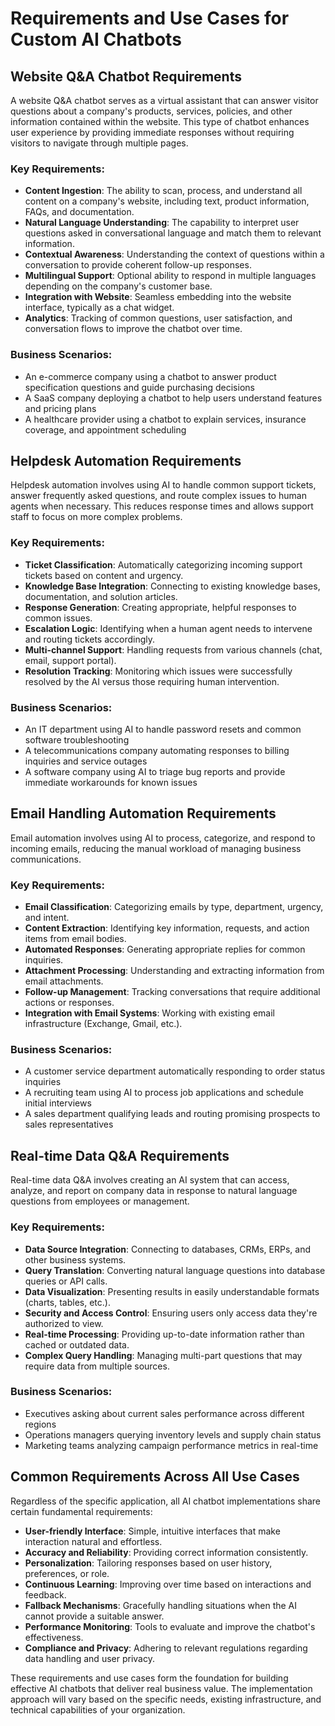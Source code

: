 # Requirements and Use Cases for Custom AI Chatbots

## Website Q&A Chatbot Requirements

A website Q&A chatbot serves as a virtual assistant that can answer visitor questions about a company's products, services, policies, and other information contained within the website. This type of chatbot enhances user experience by providing immediate responses without requiring visitors to navigate through multiple pages.

### Key Requirements:
- **Content Ingestion**: The ability to scan, process, and understand all content on a company's website, including text, product information, FAQs, and documentation.
- **Natural Language Understanding**: The capability to interpret user questions asked in conversational language and match them to relevant information.
- **Contextual Awareness**: Understanding the context of questions within a conversation to provide coherent follow-up responses.
- **Multilingual Support**: Optional ability to respond in multiple languages depending on the company's customer base.
- **Integration with Website**: Seamless embedding into the website interface, typically as a chat widget.
- **Analytics**: Tracking of common questions, user satisfaction, and conversation flows to improve the chatbot over time.

### Business Scenarios:
- An e-commerce company using a chatbot to answer product specification questions and guide purchasing decisions
- A SaaS company deploying a chatbot to help users understand features and pricing plans
- A healthcare provider using a chatbot to explain services, insurance coverage, and appointment scheduling

## Helpdesk Automation Requirements

Helpdesk automation involves using AI to handle common support tickets, answer frequently asked questions, and route complex issues to human agents when necessary. This reduces response times and allows support staff to focus on more complex problems.

### Key Requirements:
- **Ticket Classification**: Automatically categorizing incoming support tickets based on content and urgency.
- **Knowledge Base Integration**: Connecting to existing knowledge bases, documentation, and solution articles.
- **Response Generation**: Creating appropriate, helpful responses to common issues.
- **Escalation Logic**: Identifying when a human agent needs to intervene and routing tickets accordingly.
- **Multi-channel Support**: Handling requests from various channels (chat, email, support portal).
- **Resolution Tracking**: Monitoring which issues were successfully resolved by the AI versus those requiring human intervention.

### Business Scenarios:
- An IT department using AI to handle password resets and common software troubleshooting
- A telecommunications company automating responses to billing inquiries and service outages
- A software company using AI to triage bug reports and provide immediate workarounds for known issues

## Email Handling Automation Requirements

Email automation involves using AI to process, categorize, and respond to incoming emails, reducing the manual workload of managing business communications.

### Key Requirements:
- **Email Classification**: Categorizing emails by type, department, urgency, and intent.
- **Content Extraction**: Identifying key information, requests, and action items from email bodies.
- **Automated Responses**: Generating appropriate replies for common inquiries.
- **Attachment Processing**: Understanding and extracting information from email attachments.
- **Follow-up Management**: Tracking conversations that require additional actions or responses.
- **Integration with Email Systems**: Working with existing email infrastructure (Exchange, Gmail, etc.).

### Business Scenarios:
- A customer service department automatically responding to order status inquiries
- A recruiting team using AI to process job applications and schedule initial interviews
- A sales department qualifying leads and routing promising prospects to sales representatives

## Real-time Data Q&A Requirements

Real-time data Q&A involves creating an AI system that can access, analyze, and report on company data in response to natural language questions from employees or management.

### Key Requirements:
- **Data Source Integration**: Connecting to databases, CRMs, ERPs, and other business systems.
- **Query Translation**: Converting natural language questions into database queries or API calls.
- **Data Visualization**: Presenting results in easily understandable formats (charts, tables, etc.).
- **Security and Access Control**: Ensuring users only access data they're authorized to view.
- **Real-time Processing**: Providing up-to-date information rather than cached or outdated data.
- **Complex Query Handling**: Managing multi-part questions that may require data from multiple sources.

### Business Scenarios:
- Executives asking about current sales performance across different regions
- Operations managers querying inventory levels and supply chain status
- Marketing teams analyzing campaign performance metrics in real-time

## Common Requirements Across All Use Cases

Regardless of the specific application, all AI chatbot implementations share certain fundamental requirements:

- **User-friendly Interface**: Simple, intuitive interfaces that make interaction natural and effortless.
- **Accuracy and Reliability**: Providing correct information consistently.
- **Personalization**: Tailoring responses based on user history, preferences, or role.
- **Continuous Learning**: Improving over time based on interactions and feedback.
- **Fallback Mechanisms**: Gracefully handling situations when the AI cannot provide a suitable answer.
- **Performance Monitoring**: Tools to evaluate and improve the chatbot's effectiveness.
- **Compliance and Privacy**: Adhering to relevant regulations regarding data handling and user privacy.

These requirements and use cases form the foundation for building effective AI chatbots that deliver real business value. The implementation approach will vary based on the specific needs, existing infrastructure, and technical capabilities of your organization.
